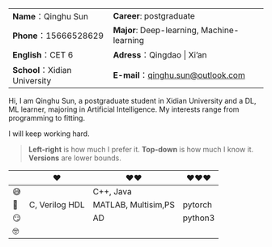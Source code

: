 
|                               |                                             |
| ----------------------------- | ------------------------------------------- |
| **Name**：Qinghu Sun          | **Career**:  postgraduate                   |
| **Phone**：15666528629        | **Major**:  Deep-learning, Machine-learning |
| **English**：CET 6            | **Adress**：Qingdao \| Xi’an                |
| **School**：Xidian University | **E-mail**：qinghu.sun@outlook.com          |

Hi, I am Qinghu Sun, a postgraduate student in Xidian University  and a DL, ML learner, majoring in Artificial Intelligence. My interests range from programming to fitting. 

I will keep working hard.

<!-- ##### [My PL Spectrum (WIP 🚧)](https://huangxuan.me/2020/05/05/pl-chart/) -->


> __Left-right__ is how much I prefer it.  __Top-down__ is how much I know it. __Versions__ are lower bounds.

|      | ❤️              | ❤️❤️                  | ❤️❤️❤️     |
| ---- | -------------- | ------------------- | ------- |
| 😅    |                | C++, Java           |         |
| 🧐    | C, Verilog HDL | MATLAB, Multisim,PS | pytorch |
| 😏    |                | AD                  | python3 |
| 🤓    |                |                     |         |

